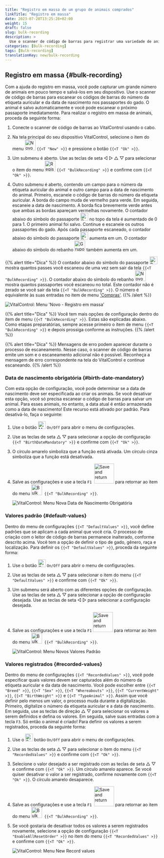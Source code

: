 ```yaml
---
title: "Registro em massa de um grupo de animais comprados"
linkTitle: "Registro em massa"
date: 2023-07-28T13:25:28+02:00
weight: 15
draft: false
slug: bulk-recording
description: >
  Use o scanner de código de barras para registrar uma variedade de animais.
categories: [Bulk-recording]
tags: [Bulk-recording]
translationKey: new/bulk-recording
---
```

## Registro em massa {#bulk-recording}

Com a ajuda do registro em massa, você pode capturar um grande número de animais em pouco tempo e salvá-los em seu dispositivo. Use o scanner de código de barras para escanear os códigos de barras do número da etiqueta auricular e da data de nascimento nos passaportes do gado. O animal é salvo automaticamente e você pode escanear o próximo passaporte imediatamente. Para realizar o registro em massa de animais, proceda da seguinte forma:

1. Conecte o scanner de código de barras ao VitalControl usando o cabo.

2. Na tela principal do seu dispositivo VitalControl, selecione o item do menu <img src="/icons/main/new-animal.svg" width="35" align="bottom" alt="Novo animal" /> `{{<T "New" >}}` e pressione o botão `{{<T "Ok" >}}`.

3. Um submenu é aberto. Use as teclas de seta ◁ ▷ △ ▽ para selecionar o item do menu <img src="/icons/main/barcode-scan.svg" width="35" align="bottom" alt="Registro em massa" /> `{{<T "BulkRecording" >}}` e confirme com `{{<T "Ok" >}}`.

4. Outro submenu é aberto, contendo um campo para o número da etiqueta auricular do animal e outro campo para a data de nascimento do animal. Primeiro, escaneie o código de barras do número da etiqueta auricular. A borda do campo muda de vermelho para verde. Em seguida, escaneie a data de nascimento. A borda fica brevemente verde antes que ambas as bordas apareçam vermelhas novamente. O contador abaixo do símbolo do passaporte <img src="/icons/header/animal-passports.svg" width="25" align="bottom" alt="Passaportes de animais" title="Passaportes de animais" /> no topo da tela é aumentado de 0 para 1. O primeiro animal foi salvo. Continue e escaneie os outros passaportes do gado. Após cada passaporte escaneado, o contador abaixo do símbolo do passaporte <img src="/icons/header/animal-passports.svg" width="25" align="bottom" alt="Passaportes de animais" title="Passaportes de animais" /> aumenta em um. O contador abaixo do símbolo do rebanho <img src="/icons/header/group.svg" width="35" align="bottom" alt="Grupo de animais"  title="Grupo de animais" /> também aumenta em um.

{{% alert title="Dica" %}}
O contador abaixo do símbolo do passaporte <img src="/icons/header/animal-passports.svg" width="25" align="bottom" alt="Passaportes de animais" title="Passaportes de animais" /> mostra quantos passes você escaneou de uma vez sem sair da tela `{{<T "BulkRecording" >}}`. O contador abaixo do símbolo do rebanho <img src="/icons/header/group.svg" width="35" align="bottom" alt="Novo animal" /> mostra quantos passaportes você escaneou no total. Este contador não é zerado se você sair da tela `{{<T "BulkRecording" >}}`. O número é equivalente às suas entradas no item de menu ['Compras'](../new-on-farm/purchased-animals/).
{{% /alert %}}

   ![VitalControl: Menu 'Novo - Registro em massa'](../images/bulk-recording.png "Registro em massa")

{{% alert title="Dica" %}}
Você tem mais opções de configuração dentro do item de menu `{{<T "BulkRecording" >}}`. Estas são explicadas abaixo. Como etapas preparatórias, sempre acesse primeiro o item de menu `{{<T "BulkRecording" >}}` e depois prossiga conforme as instruções.
{{% /alert %}}

{{% alert title="Dica" %}}
Mensagens de erro podem aparecer durante o processo de escaneamento. Nesse caso, o scanner de código de barras emite um som e o escaneamento adicional não é possível. Reconheça a mensagem de erro correspondente na tela do VitalControl e continue escaneando.
{{% /alert %}}

### Data de nascimento obrigatória {#birth-date-mandatory}

Com esta opção de configuração, você pode determinar se a data de nascimento deve ser especificada ao criar os animais. Se você desativar esta opção, você só precisa escanear o código de barras para salvar um animal. Para esses animais, no entanto, a data atual é então armazenada como a data de nascimento! Este recurso está ativado por padrão. Para desativá-lo, faça o seguinte:

1. Use o botão <img src="/icons/gear.svg" width="25" align="bottom" alt="Menu de configurações" /> `On/Off` para abrir o menu de configurações.

2. Use as teclas de seta △ ▽ para selecionar a opção de configuração `{{<T "BirthDateMandatory" >}}` e confirme com `{{<T "Ok" >}}`.

3. O círculo amarelo simboliza que a função está ativada. Um círculo cinza simboliza que a função está desativada.

4. Salve as configurações e use a tecla `F1` &nbsp;<img src="/icons/footer/save_exit.svg" width="65" align="bottom" alt="Save and return" /> para retornar ao item do menu <img src="/icons/main/barcode-scan.svg" width="35" align="bottom" alt="Bulk recording" />&nbsp; `{{<T "BulkRecording" >}}`.

   ![VitalControl: Menu Nova Data de Nascimento Obrigatória](../images/birthdate.png "Data de Nascimento Obrigatória")

### Valores padrão {#default-values}

Dentro do menu de configurações `{{<T "DefaultValues" >}}`, você define padrões que se aplicam a cada animal que você cria. O processo de criação com o leitor de código de barras permanece inalterado, conforme descrito acima. Você tem a opção de definir o tipo de gado, gênero, raça e localização. Para definir os `{{<T "DefaultValues" >}}`, proceda da seguinte forma:

1. Use o botão <img src="/icons/gear.svg" width="25" align="bottom" alt="Settings menu" /> `On/Off` para abrir o menu de configurações.

2. Use as teclas de seta △ ▽ para selecionar o item do menu `{{<T "DefaultValues" >}}` e confirme com `{{<T "Ok" >}}`.

3. Um submenu será aberto com as diferentes opções de configuração. Use as teclas de seta △ ▽ para selecionar a opção de configuração desejada. Use as teclas de seta ◁ ▷ para selecionar a configuração desejada.

4. Salve as configurações e use a tecla `F1`&nbsp;<img src="/icons/footer/save_exit.svg" width="65" align="bottom" alt="Save and return" /> para retornar ao item do menu <img src="/icons/main/barcode-scan.svg" width="35" align="bottom" alt="Bulk recording" />&nbsp; `{{<T "BulkRecording" >}}`.

   ![VitalControl: Menu Novos Valores Padrão](../images/defaultvalues.png "Valores Padrão")

### Valores registrados {#recorded-values}

Dentro do menu de configurações `{{<T "RecordedValues" >}}`, você pode especificar quais valores devem ser capturados além do número da etiqueta auricular e da data de nascimento. Você pode escolher entre `{{<T "Breed" >}}`, `{{<T "Sex" >}}`, `{{<T "Whereabouts" >}}`, `{{<T "CurrentWeight" >}}`, `{{<T "BirthWeight" >}}` e `{{<T "TypeAnimal" >}}`. Assim que você definir pelo menos um valor, o processo muda durante a digitalização. Primeiro, digitalize o número da etiqueta auricular e a data de nascimento. Em seguida, use as teclas de direção △ ▽ para selecionar os valores a serem definidos e defina os valores. Em seguida, salve suas entradas com a tecla `F3`. Só então o animal é criado! Para definir os valores a serem registrados, proceda da seguinte forma:


1. Use o <img src="/icons/gear.svg" width="25" align="bottom" alt="Settings menu" /> botão `On/Off` para abrir o menu de configurações.

2. Use as teclas de seta △ ▽ para selecionar o item do menu `{{<T "RecordedValues" >}}` e confirme com `{{<T "Ok" >}}`.

3. Selecione o valor desejado a ser registrado com as teclas de seta △ ▽ e confirme com `{{<T "Ok" >}}`. Um círculo amarelo aparece. Se você quiser desativar o valor a ser registrado, confirme novamente com `{{<T "Ok" >}}`. O círculo amarelo desaparece.

4. Salve as configurações e use a tecla `F1` &nbsp;<img src="/icons/footer/save_exit.svg" width="65" align="bottom" alt="Save and return" /> para retornar ao item do menu <img src="/icons/main/barcode-scan.svg" width="35" align="bottom" alt="Bulk recording" />&nbsp; `{{<T "BulkRecording" >}}`.

5. Se você gostaria de desativar todos os valores a serem registrados novamente, selecione a opção de configuração `{{<T "EnableAllResetOrder" >}}` no item do menu `{{<T "RecordedValues" >}}` e confirme com `{{<T "Ok" >}}`.

   ![VitalControl: Menu New Record values](../images/recordvalues.png "Record values")

